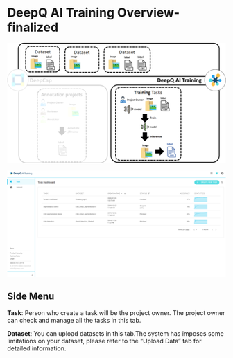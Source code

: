 # DeepQ AI Training Overview- finalized



![](../.gitbook/assets/image%20%28138%29.png)

![](../.gitbook/assets/image%20%2841%29.png)

## Side Menu

**Task**: Person who create a task will be the project owner. The project owner can check and manage all the tasks in this tab.

**Dataset**: You can upload datasets in this tab.The system has imposes some limitations on your dataset, please refer to the “Upload Data” tab for detailed information. 

